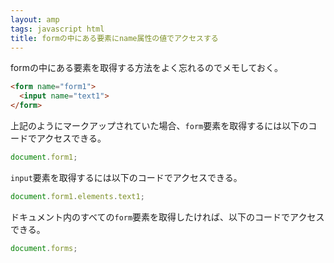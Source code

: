 ```yaml
---
layout: amp
tags: javascript html
title: formの中にある要素にname属性の値でアクセスする
---
```

formの中にある要素を取得する方法をよく忘れるのでメモしておく。

```html
<form name="form1">
  <input name="text1">
</form>
```

上記のようにマークアップされていた場合、`form`要素を取得するには以下のコードでアクセスできる。

```js
document.form1;
```

`input`要素を取得するには以下のコードでアクセスできる。

```js
document.form1.elements.text1;
```

ドキュメント内のすべての`form`要素を取得したければ、以下のコードでアクセスできる。

```js
document.forms;
```
